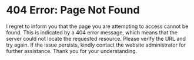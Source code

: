 <!-- status: Published -->
<!-- created: 2020-07-24 13:37:00+00:00 -->
<!-- language: en -->
<!-- title: 404 Error: Page Not Found -->

404 Error: Page Not Found
=========================

I regret to inform you that the page you are attempting to access cannot be found. This is indicated by a 404 error message, which means that the server could not locate the requested resource. Please verify the URL and try again. If the issue persists, kindly contact the website administrator for further assistance. Thank you for your understanding.
